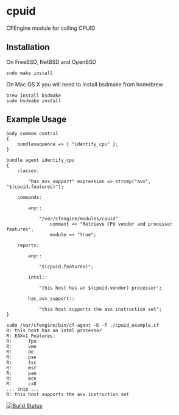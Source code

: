 # cpuid

CFEngine module for calling CPUID

## Installation

On FreeBSD, NetBSD and OpenBSD

    sudo make install

On Mac OS X you will need to install bsdmake from homebrew

    brew install bsdmake
    sudo bsdmake install

## Example Usage

    body common control
    {
        bundlesequence => { "identify_cpu" };
    }

    bundle agent identify_cpu
    {
        classes:

            "has_avx_support" expression => strcmp("avx", "$(cpuid.features)");

        commands:

            any::

                "/var/cfengine/modules/cpuid"
                    comment => "Retrieve CPU vendor and processor features",
                    module => "true";

        reports:

            any::

                "$(cpuid.features)";

            intel::

                "this host has an $(cpuid.vendor) processor";

            has_avx_support::

                "this host supports the avx instruction set";
    }

    sudo /var/cfengine/bin/cf-agent -K -f ./cpuid_example.cf
    R: this host has an intel processor
    R: EAX=1 Features:
    R:      fpu
    R:      vme
    R:      de
    R:      pse
    R:      tsc
    R:      msr
    R:      pae
    R:      mce
    R:      cx8
    ... snip ...
    R: this host supports the avx instruction set

[![Build Status](https://travis-ci.org/skreuzer/cpuid.svg?branch=master)](https://travis-ci.org/skreuzer/cpuid)
